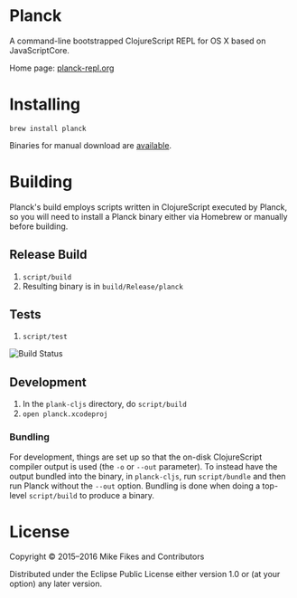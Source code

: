 # Planck

A command-line bootstrapped ClojureScript REPL for OS X based on JavaScriptCore.

Home page: [planck-repl.org](http://planck-repl.org)

# Installing

```
brew install planck
```

Binaries for manual download are [available](http://planck-repl.org/download.html).

# Building 

Planck's build employs scripts written in ClojureScript executed by Planck, so you will need to install a Planck binary either via Homebrew or manually before building.

## Release Build

1. `script/build`
2. Resulting binary is in `build/Release/planck`

## Tests

1. `script/test`

![Build Status](https://circleci.com/gh/mfikes/planck.png?circle-token=:circle-token)

## Development 

1. In the `plank-cljs` directory, do `script/build`
2. `open planck.xcodeproj`

### Bundling

For development, things are set up so that the on-disk ClojureScript compiler output is used (the `-o` or `--out` parameter). To instead have the output bundled into the binary, in `planck-cljs`, run `script/bundle` and then run Planck without the `--out` option. Bundling is done when doing a top-level `script/build` to produce a binary.

# License

Copyright © 2015–2016 Mike Fikes and Contributors

Distributed under the Eclipse Public License either version 1.0 or (at your option) any later version.
